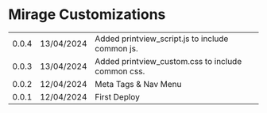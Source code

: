 <h1>Mirage Customizations</h1>
<table>
  <tr><td>0.0.4</td><td>13/04/2024</td><td>Added printview_script.js to include common js.</td></tr>
  <tr><td>0.0.3</td><td>13/04/2024</td><td>Added printview_custom.css to include common css.</td></tr>
  <tr><td>0.0.2</td><td>12/04/2024</td><td>Meta Tags & Nav Menu</td></tr>
  <tr><td>0.0.1</td><td>12/04/2024</td><td>First Deploy</td></tr>
</table>
